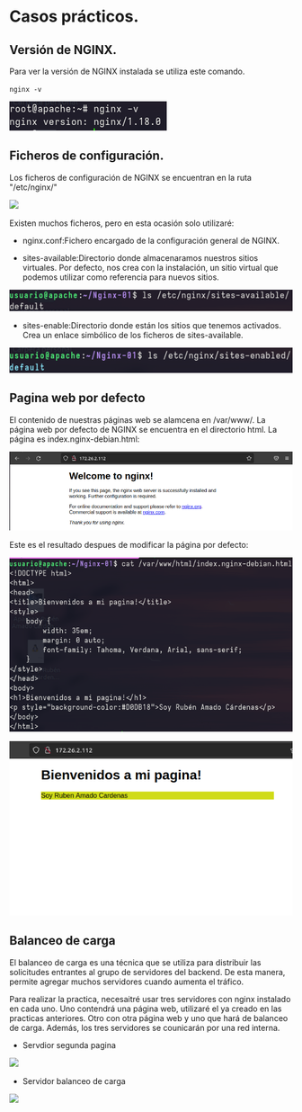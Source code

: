 # Casos prácticos.

## Versión de NGINX.

Para ver la versión de NGINX instalada se utiliza este comando.

`nginx -v`

![](Imagenes/Version.png)

## Ficheros de configuración.

Los ficheros de configuración de NGINX se encuentran en la ruta "/etc/nginx/"

![](Imganes/carpeta_nginx.png)

Existen muchos ficheros, pero en esta ocasión solo utilizaré:

- nginx.conf:Fichero encargado de la configuración general de NGINX.

- sites-available:Directorio donde almacenaramos nuestros sitios virtuales. Por defecto, nos crea con la instalación, un sitio virtual que podemos utilizar como referencia para nuevos sitios. 

![](Imagenes/available.png)

- sites-enable:Directorio donde están los sitios que tenemos activados. Crea un enlace simbólico de los ficheros de sites-available.

![](Imagenes/enable.png)

## Pagina web por defecto

El contenido de nuestras páginas web se alamcena en /var/www/. La página web por defecto de NGINX se encuentra en el directorio html. La página es index.nginx-debian.html:

![](Imagenes/pagina.png)

Este es el resultado despues de modificar la página por defecto:

![](Imagenes/cat.png)

![](Imagenes/mipagina.png)

## Balanceo de carga

El balanceo de carga es una técnica que se utiliza para distribuir las solicitudes entrantes al grupo de servidores del backend. De esta manera, permite agregar muchos servidores cuando aumenta el tráfico.

Para realizar la practica, necesaitré usar tres servidores con nginx instalado en cada uno. Uno contendrá una página web, utilizaré el ya creado en las practicas anteriores. Otro con otra página web y uno que hará de balanceo de carga. Además, los tres servidores se counicarán por una red interna.

- Servdior segunda pagina

![](Imagenes/2pweb)

- Servidor balanceo de carga

![](Imagenes/carga)
